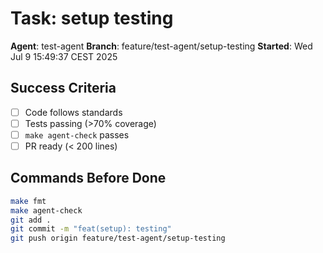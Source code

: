 # Task: setup testing

**Agent**: test-agent
**Branch**: feature/test-agent/setup-testing
**Started**: Wed Jul  9 15:49:37 CEST 2025

## Success Criteria
- [ ] Code follows standards
- [ ] Tests passing (>70% coverage)
- [ ] `make agent-check` passes
- [ ] PR ready (< 200 lines)

## Commands Before Done
```bash
make fmt
make agent-check
git add .
git commit -m "feat(setup): testing"
git push origin feature/test-agent/setup-testing
```
